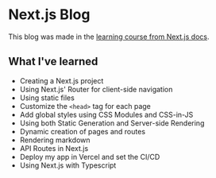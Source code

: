 # Next.js Blog
This blog was made in the [learning course from Next.js docs](https://nextjs.org/learn/basics/create-nextjs-app).

## What I've learned

* Creating a Next.js project
* Using Next.js' Router for client-side navigation
* Using static files
* Customize the `<head>` tag for each page
* Add global styles using CSS Modules and CSS-in-JS
* Using both Static Generation and Server-side Rendering
* Dynamic creation of pages and routes
* Rendering markdown
* API Routes in Next.js
* Deploy my app in Vercel and set the CI/CD
* Using Next.js with Typescript
